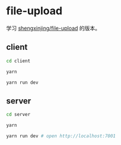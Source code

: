 # file-upload

学习 [shengxinjing/file-upload](https://github.com/shengxinjing/file-upload) 的版本。

## client

``` bash
cd client

yarn

yarn run dev
```

## server

``` bash
cd server

yarn

yarn run dev # open http://localhost:7001
```
